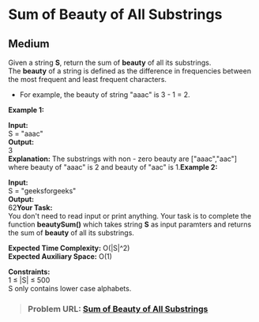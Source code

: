 # **Sum of Beauty of All Substrings**

## **Medium**

Given a string **S**, return the sum of **beauty** of all its substrings.  
The **beauty** of a string is defined as the difference in frequencies between the most frequent and least frequent characters.

- For example, the beauty of string "aaac" is 3 - 1 = 2.

**Example 1:**

**Input:**  
S = "aaac"  
**Output:**  
3  
**Explanation:** The substrings with non - zero beauty are \["aaac","aac"\] where beauty of "aaac" is 2 and beauty of "aac" is 1.**Example 2:**

**Input:**  
S = "geeksforgeeks"  
**Output:**  
62**Your Task:**  
You don't need to read input or print anything. Your task is to complete the function **beautySum()** which takes string **S** as input paramters and returns the sum of **beauty** of all its substrings.

**Expected Time Complexity:** O(|S|^2)  
**Expected Auxiliary Space:** O(1)

**Constraints:**  
1 ≤ |S| ≤ 500  
S only contains lower case alphabets.

> ### **Problem URL: [Sum of Beauty of All Substrings](https://practice.geeksforgeeks.org/problems/sum-of-beauty-of-all-substrings-1662962118/1)**
